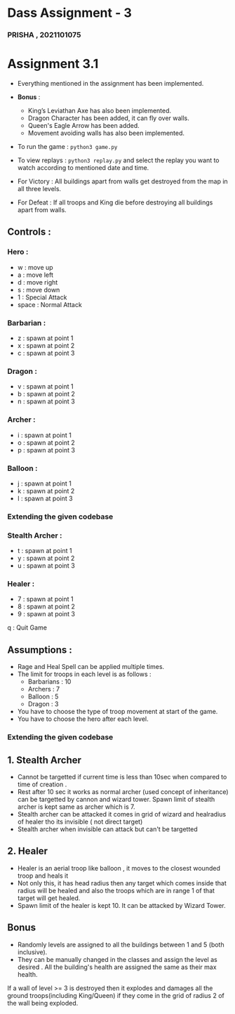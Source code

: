 # Dass Assignment - 3

### PRISHA , 2021101075

# Assignment 3.1

- Everything mentioned in the assignment has been implemented.
- **Bonus** :
    - King’s Leviathan Axe has also been implemented.
    - Dragon Character has been added, it can fly over walls.
    - Queen's Eagle Arrow has been added.
    - Movement avoiding walls has also been implemented.

- To run the game : `python3 game.py`
- To view replays : `python3 replay.py`  and select the replay you want to watch according to mentioned date and time.
- For Victory : All buildings apart from walls get destroyed from the map in all three levels.
- For Defeat : If all troops and King die before destroying all buildings apart from walls.

## Controls :

### Hero :

- w : move up
- a : move left
- d : move right
- s : move down
- 1 : Special Attack
- space : Normal Attack

### Barbarian :

- z : spawn at point 1
- x : spawn at point 2
- c : spawn at point 3

### Dragon :

- v : spawn at point 1
- b : spawn at point 2
- n : spawn at point 3

### Archer :

- i : spawn at point 1
- o : spawn at point 2
- p : spawn at point 3


### Balloon :

- j : spawn at point 1
- k : spawn at point 2
- l : spawn at point 3

### Extending the given codebase

### Stealth Archer :

- t : spawn at point 1
- y : spawn at point 2
- u : spawn at point 3


### Healer :

- 7 : spawn at point 1
- 8 : spawn at point 2
- 9 : spawn at point 3

q : Quit Game

## Assumptions :

- Rage and Heal Spell can be applied multiple times.
- The limit for troops in each level is as follows :
    - Barbarians : 10
    - Archers : 7
    - Balloon : 5
    - Dragon : 3
- You have to choose the type of troop movement at start of the game.
- You have to choose the hero after each level.

### Extending the given codebase

## 1. Stealth Archer

- Cannot be targetted if current time is less than 10sec when compared to time of creation .
- Rest after 10 sec it works as normal archer (used concept of inheritance) can be targetted by cannon and wizard tower. Spawn limit of stealth archer is kept same as archer which is 7. 
- Stealth archer can be attacked it comes in grid of wizard and healradius of healer tho its invisible ( not direct target)
- Stealth archer when invisible can attack but can't be targetted

## 2. Healer

- Healer is an aerial troop like balloon , it moves to the closest wounded troop and heals it 
- Not only this, it has head radius then any target which comes inside that radius will be healed and also the troops which are in range 1 of that target will get healed.
- Spawn limit of the healer is kept 10. It can be attacked by Wizard Tower.


## Bonus

- Randomly levels are assigned to all the buildings between 1 and 5 (both inclusive).
- They can be manually changed in the classes and assign the level as desired . All the building's health are assigned the same as their max health.


If a wall of level >= 3 is destroyed then it explodes and damages all the ground troops(including King/Queen) if they come in the grid of radius 2 of the wall being exploded.

